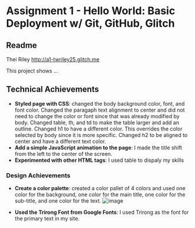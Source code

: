 Assignment 1 - Hello World: Basic Deployment w/ Git, GitHub, Glitch
===

Readme
---

Thei Riley
http://a1-twriley25.glitch.me

This project shows ...

## Technical Achievements
- **Styled page with CSS**: changed the body background color, font, and font color. Changed the paragaph text alignment to center and did not need to change the color or font since that was already modified by body. Changed table, th, and td to make the table larger and add an outline. Changed h1 to have a different color. This overrides the color selected by body since it is more specific. Changed h2 to be aligned to center and have a different text color.
- **Add a simple JavaScript animation to the page**: I made the title shift from the left to the center of the screen.
- **Experimented with other HTML tags**: I used table to dispaly my skills

### Design Achievements
- **Create a color palette**: created a color pallet of 4 colors and used one color for the background, one color for the main title, one color for the sub-title, and one color for the text.
![image](./../color_pallet_wheel.png)

- **Used the Trirong Font from Google Fonts**: I used Trirong as the font for the primary text in my site.